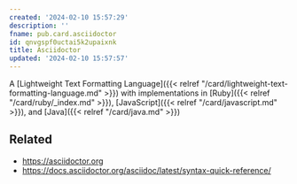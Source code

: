 ```yaml
---
created: '2024-02-10 15:57:29'
description: ''
fname: pub.card.asciidoctor
id: qnvgspf0uctai5k2upaixnk
title: Asciidoctor
updated: '2024-02-10 15:57:57'
---
```


A [Lightweight Text Formatting Language]({{< relref "/card/lightweight-text-formatting-language.md" >}}) with implementations in [Ruby]({{< relref "/card/ruby/_index.md" >}}), [JavaScript]({{< relref "/card/javascript.md" >}}), and [Java]({{< relref "/card/java.md" >}})

## Related

- <https://asciidoctor.org>
- <https://docs.asciidoctor.org/asciidoc/latest/syntax-quick-reference/>